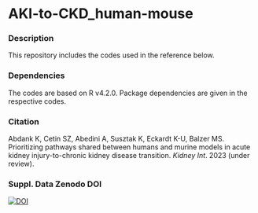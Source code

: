 # AKI-to-CKD_human-mouse

### Description
This repository includes the codes used in the reference below.

### Dependencies
The codes are based on R v4.2.0. Package dependencies are given in the respective codes.

### Citation
Abdank K, Cetin SZ, Abedini A, Susztak K, Eckardt K-U, Balzer MS. Prioritizing pathways shared between humans and murine models in acute kidney injury-to-chronic kidney disease transition. _Kidney Int_. 2023 (under review).

### Suppl. Data Zenodo DOI
[![DOI](https://zenodo.org/badge/DOI/10.5281/zenodo.8117256.svg)](https://doi.org/10.5281/zenodo.8117256)
